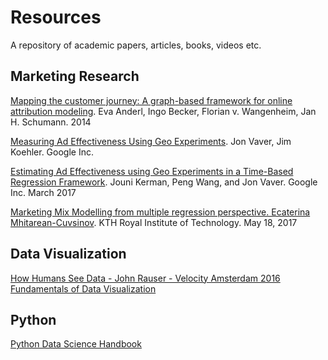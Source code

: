 # Resources

A repository of academic papers, articles, books, videos etc.

## Marketing Research

[Mapping the customer journey: A graph-based framework for online attribution modeling](https://github.com/fongmanfong/Resources/blob/master/papers/A_Graph_Based_Framework_for_Online_Attribution_Modeling.pdf). Eva Anderl, Ingo Becker, Florian v. Wangenheim, Jan H. Schumann. 2014

[Measuring Ad Effectiveness Using Geo Experiments](https://github.com/fongmanfong/Resources/blob/master/papers/Measuring_Ad_Effectiveness_Using_Geo_Experiments.pdf). Jon Vaver, Jim Koehler. Google Inc.

[Estimating Ad Effectiveness using Geo Experiments in a Time-Based Regression Framework](https://github.com/fongmanfong/Resources/blob/master/papers/Time_Based_Regression_Framework.pdf). Jouni Kerman, Peng Wang, and Jon Vaver. Google Inc. March 2017

[Marketing Mix Modelling from multiple regression perspective. Ecaterina Mhitarean-Cuvsinov](https://github.com/fongmanfong/Resources/blob/master/papers/Marketing_Mix_Modelling_Multiple_Regression.pdf). KTH Royal Institute of Technology. May 18, 2017

## Data Visualization

[How Humans See Data - John Rauser - Velocity Amsterdam 2016](https://www.youtube.com/watch?v=fSgEeI2Xpdc&t=2s)
[Fundamentals of Data Visualization](http://serialmentor.com/dataviz/aesthetic-mapping.html)

## Python

[Python Data Science Handbook](https://jakevdp.github.io/PythonDataScienceHandbook/)
